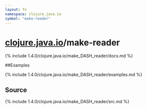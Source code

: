 ```yaml
---
layout: fn
namespace: clojure.java.io
symbol: "make-reader"
---
```


# [clojure.java.io](../)/make-reader

{% include 1.4.0/clojure.java.io/make_DASH_reader/docs.md %}

##Examples

{% include 1.4.0/clojure.java.io/make_DASH_reader/examples.md %}
## Source
{% include 1.4.0/clojure.java.io/make_DASH_reader/src.md %}


